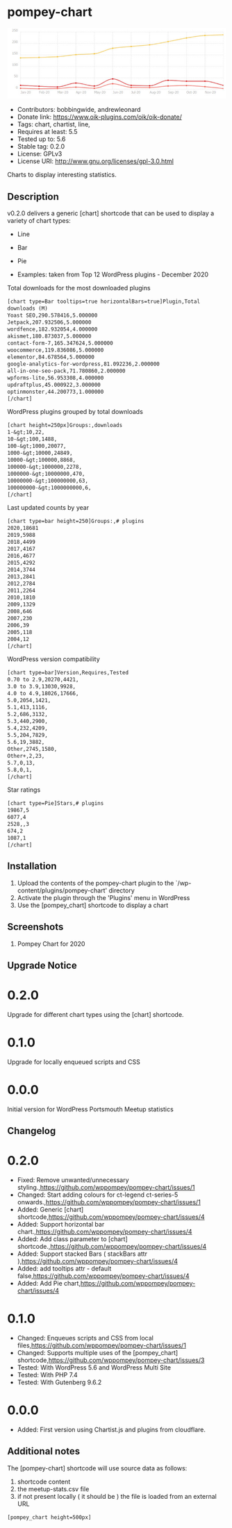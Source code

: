 # pompey-chart 
![banner](https://raw.githubusercontent.com/wppompey/pompey-chart/main/assets/pompey-chart-banner-772x250.jpg)
* Contributors: bobbingwide, andrewleonard
* Donate link: https://www.oik-plugins.com/oik/oik-donate/
* Tags: chart, chartist, line,
* Requires at least: 5.5
* Tested up to: 5.6
* Stable tag: 0.2.0
* License: GPLv3
* License URI: http://www.gnu.org/licenses/gpl-3.0.html

Charts to display interesting statistics.

## Description 

v0.2.0 delivers a generic [chart] shortcode that can be used to display a variety of chart types:
* Line
* Bar
* Pie

* Examples: taken from Top 12 WordPress plugins - December 2020

Total downloads for the most downloaded plugins

```
[chart type=Bar tooltips=true horizontalBars=true]Plugin,Total downloads (M)
Yoast SEO,290.578416,5.000000
Jetpack,207.932506,5.000000
wordfence,182.932054,4.000000
akismet,180.873037,5.000000
contact-form-7,165.347624,5.000000
woocommerce,119.836086,5.000000
elementor,84.678564,5.000000
google-analytics-for-wordpress,81.092236,2.000000
all-in-one-seo-pack,71.780860,2.000000
wpforms-lite,56.953308,4.000000
updraftplus,45.000922,3.000000
optinmonster,44.200773,1.000000
[/chart]

```

WordPress plugins grouped by total downloads

```
[chart height=250px]Groups:,downloads
1-&gt;10,22,
10-&gt;100,1488,
100-&gt;1000,20077,
1000-&gt;10000,24849,
10000-&gt;100000,8868,
100000-&gt;1000000,2278,
1000000-&gt;10000000,470,
10000000-&gt;100000000,63,
100000000-&gt;1000000000,6,
[/chart]
```

Last updated counts by year

```
[chart type=bar height=250]Groups:,# plugins
2020,18681
2019,5988
2018,4499
2017,4167
2016,4677
2015,4292
2014,3744
2013,2841
2012,2784
2011,2264
2010,1810
2009,1329
2008,646
2007,230
2006,39
2005,118
2004,12
[/chart]
```

WordPress version compatibility

```
[chart type=bar]Version,Requires,Tested
0.70 to 2.9,20270,4421,
3.0 to 3.9,13030,9928,
4.0 to 4.9,18026,17666,
5.0,2054,1421,
5.1,413,1116,
5.2,686,3132,
5.3,440,2900,
5.4,232,4209,
5.5,204,7829,
5.6,19,3882,
Other,2745,1580,
Other+,2,23,
5.7,0,13,
5.8,0,1,
[/chart]
```

Star ratings

```
[chart type=Pie]Stars,# plugins
19867,5
6077,4
2528,,3
674,2
1087,1
[/chart]
```



## Installation 
1. Upload the contents of the pompey-chart plugin to the `/wp-content/plugins/pompey-chart' directory
1. Activate the plugin through the 'Plugins' menu in WordPress
1. Use the [pompey_chart] shortcode to display a chart

## Screenshots 
1. Pompey Chart for 2020

## Upgrade Notice 
# 0.2.0 
Upgrade for different chart types using the [chart] shortcode.

# 0.1.0 
Upgrade for locally enqueued scripts and CSS

# 0.0.0 
Initial version for WordPress Portsmouth Meetup statistics

## Changelog 
# 0.2.0 
* Fixed: Remove unwanted/unnecessary styling.,https://github.com/wppompey/pompey-chart/issues/1
* Changed: Start adding colours for ct-legend ct-series-5 onwards.,https://github.com/wppompey/pompey-chart/issues/1
* Added: Generic [chart] shortcode,https://github.com/wppompey/pompey-chart/issues/4
* Added: Support horizontal bar chart.,https://github.com/wppompey/pompey-chart/issues/4
* Added: Add class parameter to [chart] shortcode.,https://github.com/wppompey/pompey-chart/issues/4
* Added: Support stacked Bars ( stackBars attr ),https://github.com/wppompey/pompey-chart/issues/4
* Added: add tooltips attr - default false,https://github.com/wppompey/pompey-chart/issues/4
* Added: Add Pie chart,https://github.com/wppompey/pompey-chart/issues/4

# 0.1.0 
* Changed: Enqueues scripts and CSS from local files,https://github.com/wppompey/pompey-chart/issues/1
* Changed: Supports multiple uses of the [pompey_chart] shortcode,https://github.com/wppompey/pompey-chart/issues/3
* Tested: With WordPress 5.6 and WordPress Multi Site
* Tested: With PHP 7.4
* Tested: With Gutenberg 9.6.2

# 0.0.0 
* Added: First version using Chartist.js and plugins from cloudflare.


## Additional notes 

The [pompey-chart] shortcode will use source data as follows:
1. shortcode content
2. the meetup-stats.csv file
3. if not present locally ( it should be ) the file is loaded from an external URL


```
[pompey_chart height=500px]
```
